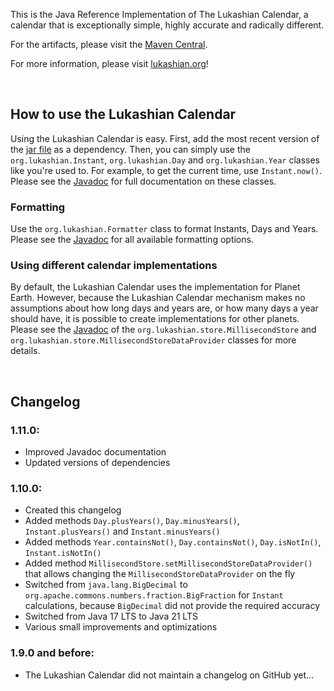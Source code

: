 This is the Java Reference Implementation of The Lukashian Calendar, a calendar that is exceptionally simple, highly accurate and radically different.

For the artifacts, please visit the [Maven Central](https://central.sonatype.com/artifact/org.lukashian/lukashian).

For more information, please visit [lukashian.org](https://www.lukashian.org)!

&nbsp;
## How to use the Lukashian Calendar

Using the Lukashian Calendar is easy. First, add the most recent version of the [jar file](https://central.sonatype.com/artifact/org.lukashian/lukashian)
as a dependency. Then, you can simply use the `org.lukashian.Instant`, `org.lukashian.Day` and `org.lukashian.Year` classes like you're used to. For example, to
get the current time, use `Instant.now()`. Please see the [Javadoc](https://www.lukashian.org/javadoc/overview-tree.html) for full documentation on
these classes.

### Formatting

Use the `org.lukashian.Formatter` class to format Instants, Days and Years. Please see the [Javadoc](https://www.lukashian.org/javadoc/org/lukashian/Formatter.html)
for all available formatting options.

### Using different calendar implementations

By default, the Lukashian Calendar uses the implementation for Planet Earth. However, because the Lukashian Calendar mechanism makes no assumptions about
how long days and years are, or how many days a year should have, it is possible to create implementations for other planets. Please see the
[Javadoc](https://www.lukashian.org/javadoc/overview-tree.html) of the
`org.lukashian.store.MillisecondStore` and `org.lukashian.store.MillisecondStoreDataProvider` classes for more details.

&nbsp;
## Changelog

### 1.11.0:
- Improved Javadoc documentation
- Updated versions of dependencies

### 1.10.0:
- Created this changelog
- Added methods `Day.plusYears()`, `Day.minusYears()`, `Instant.plusYears()` and `Instant.minusYears()`
- Added methods `Year.containsNot()`, `Day.containsNot()`, `Day.isNotIn()`, `Instant.isNotIn()`
- Added method `MillisecondStore.setMillisecondStoreDataProvider()` that allows changing the `MillisecondStoreDataProvider` on the fly
- Switched from `java.lang.BigDecimal` to `org.apache.commons.numbers.fraction.BigFraction` for `Instant` calculations, because `BigDecimal` did not provide the required accuracy
- Switched from Java 17 LTS to Java 21 LTS
- Various small improvements and optimizations

### 1.9.0 and before:
- The Lukashian Calendar did not maintain a changelog on GitHub yet...
